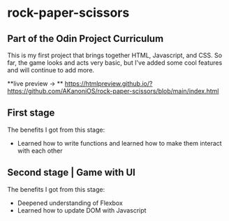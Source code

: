 # rock-paper-scissors
## Part of the Odin Project Curriculum
This is my first project that brings together HTML, Javascript, and CSS. 
So far, the game looks and acts very basic, but I've added some cool features and will continue to add more. 

**live preview -> ** https://htmlpreview.github.io/?https://github.com/AKanoniOS/rock-paper-scissors/blob/main/index.html

## First stage
The benefits I got from this stage:
- Learned how to write functions and learned how to make them interact with each other

## Second stage | Game with UI
The benefits I got from this stage:
- Deepened understanding of Flexbox
- Learned how to update DOM with Javascript
